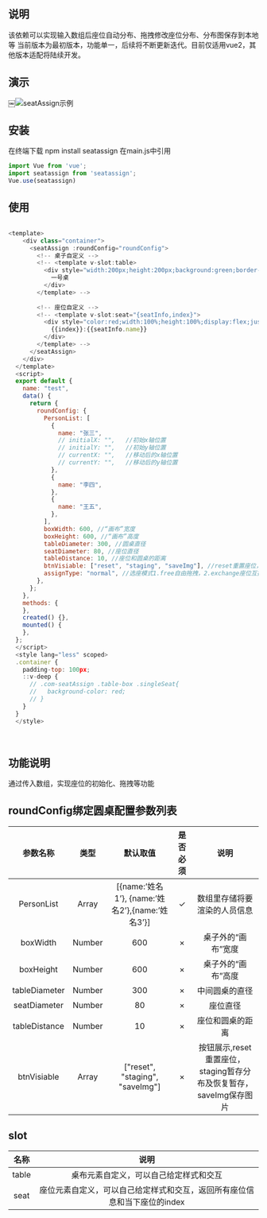 ## 说明
该依赖可以实现输入数组后座位自动分布、拖拽修改座位分布、分布图保存到本地等
当前版本为最初版本，功能单一，后续将不断更新迭代。目前仅适用vue2，其他版本适配将陆续开发。

## 演示
￼![seatAssign示例](https://img-blog.csdnimg.cn/95d5673183f149e78a1c27cf15a71e29.gif)

## 安装
在终端下载
npm install seatassign
在main.js中引用
```javascript
import Vue from 'vue';
import seatassign from 'seatassign';
Vue.use(seatassign)
```

## 使用
```javascript

<template>
    <div class="container">
      <seatAssign :roundConfig="roundConfig">
        <!-- 桌子自定义 -->
        <!-- <template v-slot:table>
          <div style="width:200px;height:200px;background:green;border-radius:100%;display:flex;justify-content:center;align-items:center;font-size:30px;color:white">
            一号桌
          </div>
        </template> -->
  
        <!-- 座位自定义 -->
        <!-- <template v-slot:seat="{seatInfo,index}">
          <div style="color:red;width:100%;height:100%;display:flex;justify-content:center;align-items:center;font-size:20px">
            {{index}}:{{seatInfo.name}}
          </div>
        </template> -->
      </seatAssign>
    </div>
  </template>
  <script>
  export default {
    name: "test",
    data() {
      return {
        roundConfig: {
          PersonList: [
            {
              name: "张三",
              // initialX: "",   //初始x轴位置
              // initialY: "",   //初始y轴位置
              // currentX: "",   //移动后的x轴位置
              // currentY: "",   //移动后的y轴位置
            },
            {
              name: "李四",
            },
            {
              name: "王五",
            },
          ],
          boxWidth: 600, //“画布”宽度
          boxHeight: 600, //“画布”高度
          tableDiameter: 300, //圆桌直径
          seatDiameter: 80, //座位直径
          tableDistance: 10, //座位和圆桌的距离
          btnVisiable: ["reset", "staging", "saveImg"], //reset重置座位，staging暂存分布及恢复暂存，saveImg保存图片
          assignType: "normal", //选座模式1.free自由拖拽，2.exchange座位互换，3.slide滑动互换
        },
      };
    },
    methods: {
    },
    created() {},
    mounted() {
    },
  };
  </script>
  <style lang="less" scoped>
  .container {
    padding-top: 100px;
    ::v-deep {
      // .com-seatAssign .table-box .singleSeat{
      //   background-color: red;
      // }
    }
  }
  </style>
  
  

```



## 功能说明
通过传入数组，实现座位的初始化、拖拽等功能

##  roundConfig绑定圆桌配置参数列表

| 参数名称 | 类型 | 默认取值 | 是否必须 | 说明 |
|:---:|:---:| :---:| :---:| :---:|
|PersonList      |Array      |[{name:’姓名1’}, {name:’姓名2’},{name:’姓名3’}]      |✓      |数组里存储将要渲染的人员信息|
|boxWidth      |Number      |600      |×      |桌子外的“画布”宽度
|boxHeight      | Number      |600      | ×      | 桌子外的“画布”高度
|tableDiameter      | Number     |300      | ×      |中间圆桌的直径
|seatDiameter      | Number     |80      | ×      |座位直径
|tableDistance      | Number     |10      | ×      |座位和圆桌的距离
|btnVisiable      | Array     |["reset", "staging", "saveImg"]      | ×      |按钮展示,reset重置座位，staging暂存分布及恢复暂存，saveImg保存图片

## slot
|名称|说明|
|:---:|:---:|
|table|桌布元素自定义，可以自己给定样式和交互|
|seat|座位元素自定义，可以自己给定样式和交互，返回所有座位信息和当下座位的index|



